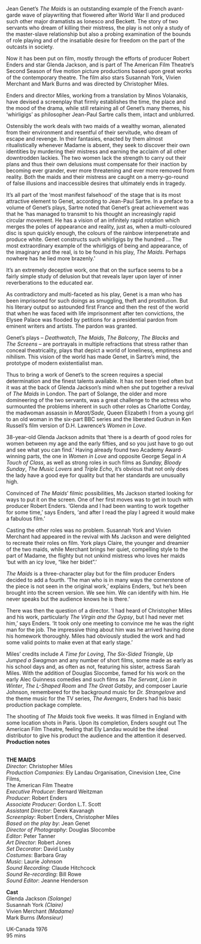 

Jean Genet’s _The Maids_ is an outstanding example of the French avant-garde wave of playwriting that flowered after World War II and produced such other major dramatists as Ionesco and Beckett. The story of two servants who dream of killing their mistress, the play is not only a study of the master-slave relationship but also a probing examination of the bounds of role playing and of the insatiable desire for freedom on the part of the outcasts in society.

Now it has been put on film, mostly through the efforts of producer Robert Enders and star Glenda Jackson, and is part of The American Film Theatre’s Second Season of five motion picture productions based upon great works of the contemporary theatre. The film also stars Susannah York, Vivien Merchant and Mark Burns and was directed by Christopher Miles.

Enders and director Miles, working from a translation by Minos Volanakis, have devised a screenplay that firmly establishes the time, the place and the mood of the drama, while still retaining all of Genet’s many themes, his ‘whirligigs’ as philosopher Jean-Paul Sartre calls them, intact and unblurred.

Ostensibly the work deals with two maids of a wealthy woman, alienated from their environment and resentful of their servitude, who dream of escape and revenge. In their fantasies, enacted by them almost ritualistically whenever Madame is absent, they seek to discover their own identities by murdering their mistress and earning the acclaim of all other downtrodden lackies. The two women lack the strength to carry out their plans and thus their own delusions must compensate for their inaction by becoming ever grander, ever more threatening and ever more removed from reality. Both the maids and their mistress are caught on a merry-go-round of false illusions and inaccessible desires that ultimately ends in tragedy.

It’s all part of the ‘most manifest falsehood’ of the stage that is its most attractive element to Genet, according to Jean-Paul Sartre. In a preface to a volume of Genet’s plays, Sartre noted that Genet’s great achievement was that he ‘has managed to transmit to his thought an increasingly rapid circular movement. He has a vision of an infinitely rapid rotation which merges the poles of appearance and reality, just as, when a multi-coloured disc is spun quickly enough, the colours of the rainbow interpenetrate and produce white. Genet constructs such whirligigs by the hundred ... The most extraordinary example of the whirligigs of being and appearance, of the imaginary and the real, is to be found in his play, _The Maids_. Perhaps nowhere has he lied more brazenly.’

It’s an extremely deceptive work, one that on the surface seems to be a fairly simple study of delusion but that reveals layer upon layer of inner reverberations to the educated ear.

As contradictory and multi-faceted as his play, Genet is a man who has been imprisoned for such doings as smuggling, theft and prostitution. But his literary output so astounded first France and then the rest of the world that when he was faced with life imprisonment after ten convictions, the Elysee Palace was flooded by petitions for a presidential pardon from eminent writers and artists. The pardon was granted.

Genet’s plays – _Deathwatch_, _The Maids_, _The Balcony_, _The Blacks_ and  
_The Screens_ – are portrayals in multiple refractions that stress rather than conceal theatricality, plays that depict a world of loneliness, emptiness and nihilism. This vision of the world has made Genet, in Sartre’s mind, the prototype of modern existentialist man.

Thus to bring a work of Genet’s to the screen requires a special determination and the finest talents available. It has not been tried often but it was at the back of Glenda Jackson’s mind when she put together a revival of _The Maids_ in London. The part of Solange, the older and more domineering of the two servants, was a great challenge to the actress who surmounted the problems inherent in such other roles as Charlotte Corday, the madwoman assassin in _Marat/Sade_, Queen Elizabeth I from a young girl to an old woman in the six-part BBC series and the liberated Gudrun in Ken Russell’s film version of  D.H. Lawrence’s _Women in Love_.

38-year-old Glenda Jackson admits that ‘there is a dearth of good roles for women between my age and the early fifties, and so you just have to go out and see what you can find.’ Having already found two Academy Award-winning parts, the one in _Women in Love_ and opposite George Segal in  _A Touch of Class_, as well as strong roles in such films as _Sunday, Bloody Sunday_, _The Music Lovers_ and _Triple Echo_, it’s obvious that not only does the lady have a good eye for quality but that her standards are unusually high.

Convinced of _The Maids_’ filmic possibilities, Ms Jackson started looking for ways to put it on the screen. One of her first moves was to get in touch with producer Robert Enders. ‘Glenda and I had been wanting to work together for some time,’ says Enders, ‘and after I read the play I agreed it would make a fabulous film.’

Casting the other roles was no problem. Susannah York and Vivien Merchant had appeared in the revival with Ms Jackson and were delighted to recreate their roles on film. York plays Claire, the younger and dreamier of the two maids, while Merchant brings her quiet, compelling style to the part of Madame, the flighty but not unkind mistress who loves her maids ‘but with an icy love, “like her bidet”.’

_The Maids_ is a three-character play but for the film producer Enders decided to add a fourth. ‘The man who is in many ways the cornerstone of the piece is not seen in the original work,’ explains Enders, ‘but he’s been brought into the screen version. We see him. We can identify with him. He never speaks but the audience knows he is there.’

There was then the question of a director. ‘I had heard of Christopher Miles and his work, particularly _The Virgin and the Gypsy_, but I had never met him,’ says Enders. ‘It took only one meeting to convince me he was the right man for the job. The impressive thing about him was he arrived having done his homework thoroughly. Miles had obviously studied the work and had some valid points to make even at that early stage.’

Miles’ credits include _A Time for Loving_, _The Six-Sided Triangle_, _Up Jumped a Swagman_ and any number of short films, some made as early as his school days and, as often as not, featuring his sister, actress Sarah Miles. With the addition of Douglas Slocombe, famed for his work on the early Alec Guinness comedies and such films as _The Servant_, _Lion in Winter_, _The L-Shaped Room_ and _The Great Gatsby_, and composer Laurie Johnson, remembered for the background music for _Dr. Strangelove_ and the theme music for the TV series, _The Avengers_, Enders had his basic production package complete.

The shooting of _The Maids_ took five weeks. It was filmed in England with some location shots in Paris. Upon its completion, Enders sought out The American Film Theatre, feeling that Ely Landau would be the ideal distributor to give his product the audience and the attention it deserved.  
**Production notes**
<br><br>

**THE MAIDS**  
_Director_: Christopher Miles  
_Production Companies_: Ely Landau Organisation, Cinevision Ltee, Cine Films,  
The American Film Theatre  
_Executive Producer_: Bernard Weitzman  
_Producer_: Robert Enders  
_Associate Producer_: Gordon L.T. Scott  
_Assistant Director_: Derek Kavanagh  
_Screenplay_: Robert Enders, Christopher Miles  
_Based on the play by_: Jean Genet  
_Director of Photography_: Douglas Slocombe  
_Editor_: Peter Tanner  
_Art Director_: Robert Jones  
_Set Decorator_: David Lusby  
_Costumes_: Barbara Gray  
_Music_: Laurie Johnson  
_Sound Recording_: Claude Hitchcock  
_Sound Re-recording_: Bill Rowe  
_Sound Editor_: Jeanne Henderson

**Cast**  
Glenda Jackson _(Solange)_  
Susannah York _(Claire)_  
Vivien Merchant _(Madame)_  
Mark Burns _(Monsieur)_

UK-Canada 1976  
95 mins<br>
<br>
<!--stackedit_data:
eyJoaXN0b3J5IjpbLTE1MjkwMjYwMzldfQ==
-->